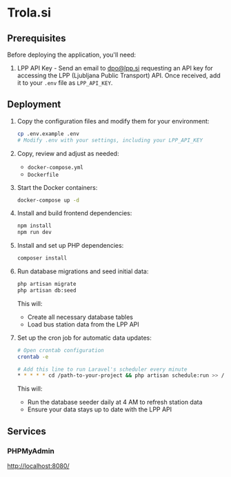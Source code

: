 # Trola.si

## Prerequisites

Before deploying the application, you'll need:

1. LPP API Key - Send an email to <dpo@lpp.si> requesting an API key for accessing the LPP (Ljubljana Public Transport) API.
   Once received, add it to your `.env` file as `LPP_API_KEY`.

## Deployment

1. Copy the configuration files and modify them for your environment:

   ```bash
   cp .env.example .env
   # Modify .env with your settings, including your LPP_API_KEY
   ```

2. Copy, review and adjust as needed:
   - `docker-compose.yml`
   - `Dockerfile`

3. Start the Docker containers:

   ```bash
   docker-compose up -d
   ```

4. Install and build frontend dependencies:

   ```bash
   npm install
   npm run dev
   ```

5. Install and set up PHP dependencies:

   ```bash
   composer install
   ```

6. Run database migrations and seed initial data:

   ```bash
   php artisan migrate
   php artisan db:seed
   ```

   This will:
   - Create all necessary database tables
   - Load bus station data from the LPP API

7. Set up the cron job for automatic data updates:

   ```bash
   # Open crontab configuration
   crontab -e

   # Add this line to run Laravel's scheduler every minute
   * * * * * cd /path-to-your-project && php artisan schedule:run >> /dev/null 2>&1
   ```

   This will:
   - Run the database seeder daily at 4 AM to refresh station data
   - Ensure your data stays up to date with the LPP API

## Services

### PHPMyAdmin

<http://localhost:8080/>
